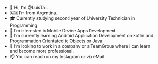 - 👋 Hi, I’m @LuisTali.
- 🇦🇷   I’m from Argentina.
- 🎓 Currently studying second year of University Technician in Programming
- 👀 I’m interested in Mobile Device Apps Development .
- 🌱 I’m currently learning Android Application Development on Kotlin and Programmation Orientated to Objects on Java.
- 💞️ I’m looking to work in a company or a TeamGroup where i can learn and become more professional.
- 📫 You can reach on my Instagram or via eMail.

<!---
LuisTali/LuisTali is a ✨ special ✨ repository because its `README.md` (this file) appears on your GitHub profile.
You can click the Preview link to take a look at your changes.
--->
